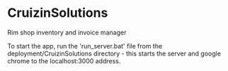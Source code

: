 # CruizinSolutions
Rim shop inventory and invoice manager

To start the app, run the 'run_server.bat' file from the deployment/CruizinSolutions directory - this starts the server and google chrome to the localhost:3000 address.
